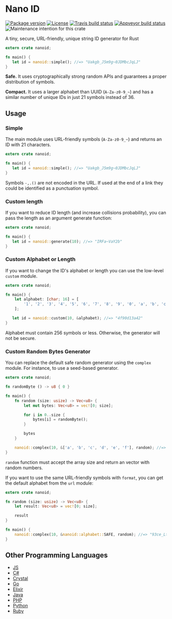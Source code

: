 # Nano ID

[![Package version](https://img.shields.io/crates/v/nanoid.svg)](https://crates.io/crates/nanoid)
[![License](https://img.shields.io/badge/license-MIT%20License-blue.svg)](https://github.com/nikolay-govorov/nanoid/blob/master/LICENSE)
[![Travis build status ](https://travis-ci.org/nikolay-govorov/nanoid.svg?branch=master)](https://travis-ci.org/nikolay-govorov/nanoid)
[![Appveyor build status](https://ci.appveyor.com/api/projects/status/github/nikolay-govorov/nanoid?svg=true&amp;branch=master)](https://ci.appveyor.com/project/nikolay-govorov/nanoid)
![Maintenance intention for this crate](https://img.shields.io/badge/maintenance-actively--developed-brightgreen.svg)

A tiny, secure, URL-friendly, unique string ID generator for Rust

```rust
extern crate nanoid;

fn main() {
   let id = nanoid::simple(); //=> "Uakgb_J5m9g~0JDMbcJqLJ"
}
```

**Safe.** It uses cryptographically strong random APIs
and guarantees a proper distribution of symbols.

**Compact.** It uses a larger alphabet than UUID (`A-Za-z0-9_~`)
and has a similar number of unique IDs in just 21 symbols instead of 36.

## Usage

### Simple

The main module uses URL-friendly symbols (`A-Za-z0-9_~`) and returns an ID
with 21 characters.

```rust
extern crate nanoid;

fn main() {
   let id = nanoid::simple(); //=> "Uakgb_J5m9g~0JDMbcJqLJ"
}
```

Symbols `-,.()` are not encoded in the URL. If used at the end of a link
they could be identified as a punctuation symbol.

### Custom length

If you want to reduce ID length (and increase collisions probability),
you can pass the length as an argument generate function:

```rust
extern crate nanoid;

fn main() {
   let id = nanoid::generate(10); //=> "IRFa~VaY2b"
}
```

### Custom Alphabet or Length

If you want to change the ID's alphabet or length
you can use the low-level `custom` module.

```rust
extern crate nanoid;

fn main() {
    let alphabet: [char; 16] = [
        '1', '2', '3', '4', '5', '6', '7', '8', '9', '0', 'a', 'b', 'c', 'd', 'e', 'f'
    ];

   let id = nanoid::custom(10, &alphabet); //=> "4f90d13a42"
}
```

Alphabet must contain 256 symbols or less.
Otherwise, the generator will not be secure.

### Custom Random Bytes Generator

You can replace the default safe random generator using the `complex` module.
For instance, to use a seed-based generator.

```rust
extern crate nanoid;

fn randomByte () -> u8 { 0 }

fn main() {
    fn random (size: usize) -> Vec<u8> {
        let mut bytes: Vec<u8> = vec![0; size];

        for i in 0..size {
            bytes[i] = randomByte();
        }

        bytes
    }

    nanoid::complex(10, &['a', 'b', 'c', 'd', 'e', 'f'], random); //=> "fbaefaadeb"
}
```

`random` function must accept the array size and return an vector
with random numbers.

If you want to use the same URL-friendly symbols with `format`,
you can get the default alphabet from the `url` module:

```rust
extern crate nanoid;

fn random (size: usize) -> Vec<u8> {
    let result: Vec<u8> = vec![0; size];

    result
}

fn main() {
    nanoid::complex(10, &nanoid::alphabet::SAFE, random); //=> "93ce_Ltuub"
}
```

## Other Programming Languages

* [JS](https://github.com/ai/nanoid)
* [C#](https://github.com/codeyu/nanoid-net)
* [Crystal](https://github.com/mamantoha/nanoid.cr)
* [Go](https://github.com/matoous/go-nanoid)
* [Elixir](https://github.com/railsmechanic/nanoid)
* [Java](https://github.com/aventrix/jnanoid)
* [PHP](https://github.com/hidehalo/nanoid-php)
* [Python](https://github.com/puyuan/py-nanoid)
* [Ruby](https://github.com/radeno/nanoid.rb)
